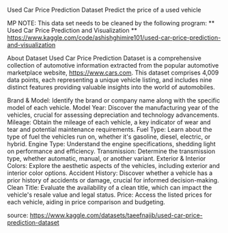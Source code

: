 Used Car Price Prediction Dataset
Predict the price of a used vehicle

MP NOTE: This data set needs to be cleaned by the following program:
    **  Used Car Price Prediction and Visualization
	**  https://www.kaggle.com/code/ashishghimire101/used-car-price-prediction-and-visualization



About Dataset
Used Car Price Prediction Dataset is a comprehensive collection of automotive information extracted from the popular automotive marketplace website, https://www.cars.com. This dataset comprises 4,009 data points, each representing a unique vehicle listing, and includes nine distinct features providing valuable insights into the world of automobiles.

Brand & Model: Identify the brand or company name along with the specific model of each vehicle.
Model Year: Discover the manufacturing year of the vehicles, crucial for assessing depreciation and technology advancements.
Mileage: Obtain the mileage of each vehicle, a key indicator of wear and tear and potential maintenance requirements.
Fuel Type: Learn about the type of fuel the vehicles run on, whether it's gasoline, diesel, electric, or hybrid.
Engine Type: Understand the engine specifications, shedding light on performance and efficiency.
Transmission: Determine the transmission type, whether automatic, manual, or another variant.
Exterior & Interior Colors: Explore the aesthetic aspects of the vehicles, including exterior and interior color options.
Accident History: Discover whether a vehicle has a prior history of accidents or damage, crucial for informed decision-making.
Clean Title: Evaluate the availability of a clean title, which can impact the vehicle's resale value and legal status.
Price: Access the listed prices for each vehicle, aiding in price comparison and budgeting.

source: https://www.kaggle.com/datasets/taeefnajib/used-car-price-prediction-dataset


